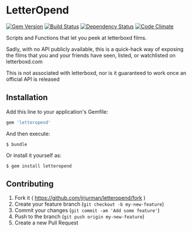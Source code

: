LetterOpend
===========

[![Gem Version](https://badge.fury.io/rb/letteropend.svg)](http://badge.fury.io/rb/letteropend)
[![Build Status](https://travis-ci.org/JRJurman/Letteropend.svg?branch=master)](https://travis-ci.org/JRJurman/Letteropend)
[![Dependency Status](https://gemnasium.com/JRJurman/Letteropend.svg)](https://gemnasium.com/JRJurman/Letteropend)
[![Code Climate](https://codeclimate.com/github/JRJurman/Letteropend/badges/gpa.svg)](https://codeclimate.com/github/JRJurman/Letteropend)

Scripts and Functions that let you peek at letterboxd films.

Sadly, with no API publicly available, this is a quick-hack way of exposing the films that you and your friends have seen, listed, or watchlisted on letterboxd.com

This is not associated with letterboxd, nor is it guaranteed to work once an official API is released

Installation
------------

Add this line to your application's Gemfile:

```ruby
gem 'letteropend'
```

And then execute:

    $ bundle

Or install it yourself as:

    $ gem install letteropend

Contributing
------------

1. Fork it ( https://github.com/jrjurman/letteropend/fork )
2. Create your feature branch (`git checkout -b my-new-feature`)
3. Commit your changes (`git commit -am 'Add some feature'`)
4. Push to the branch (`git push origin my-new-feature`)
5. Create a new Pull Request
